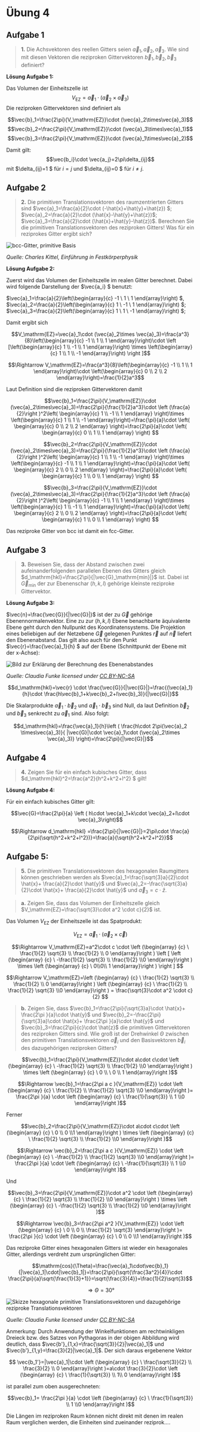 <!--
author:   Claudia Funke

email:    claudia.funke@physik.tu-freiberg.de

version:  0.0.1

language: de

narrator: Deutsch Female

comment:  Struktur der Materie Übung 4
-->


# Übung 4

## Aufgabe 1
> __1.__ 	Die Achsvektoren des reellen Gitters seien $\vec{a}_1,\, \vec{a}_2,\,\vec{a}_3$. Wie sind mit diesen Vektoren die reziproken Gittervektoren $\vec{b}_1,\, \vec{b}_2,\,\vec{b}_3$   definiert? 

**Lösung Aufgabe 1:**

Das Volumen der Einheitszelle ist 
$$V_\mathrm{EZ}=\vec{a}_1\cdot (\vec{a}_2\times \vec{a}_3)$$
Die reziproken Gittervektoren sind definiert als 

$$\vec{b}_1=\frac{2\pi}{V_\mathrm{EZ}}\cdot (\vec{a}_2\times\vec{a}_3)$$
$$\vec{b}_2=\frac{2\pi}{V_\mathrm{EZ}}\cdot (\vec{a}_3\times\vec{a}_1)$$
$$\vec{b}_3=\frac{2\pi}{V_\mathrm{EZ}}\cdot (\vec{a}_1\times\vec{a}_2)$$

Damit gilt: 
$$\vec{b_i}\cdot \vec{a_j}=2\pi\delta_{ij}$$
mit 
$\delta_{ij}=1 $ für $i=j$ und $\delta_{ij}=0 $  für $i\ne j$.

## Aufgabe 2
>__2.__ 	Die primitiven Translationsvektoren des raumzentrierten Gitters sind $\vec{a}_1=\frac{a}{2}\cdot (-\hat{x}+\hat{y}+\hat{z}) $; $\vec{a}_2=\frac{a}{2}\cdot (\hat{x}-\hat{y}+\hat{z})$; $\vec{a}_3=\frac{a}{2}\cdot (\hat{x}+\hat{y}-\hat{z})$. 
Berechnen Sie die primitiven Translationsvektoren des reziproken Gitters! Was für ein reziprokes Gitter ergibt sich?

![bcc-Gitter, primitive Basis](media/bccprimitiveBasis.jpg
)

*Quelle:  Charles Kittel, Einführung in Festkörperphysik*

**Lösung Aufgabe 2:**

Zuerst wird das Volumen der Einheitszelle im realen Gitter berechnet. Dabei wird folgende Darstellung der $\vec{a_i} $ benutzt:


$\vec{a}_1=\frac{a}{2}\left(\begin{array}{c} -1 \\ 1 \\ 1 \end{array}\right) $, $\vec{a}_2=\frac{a}{2}\left(\begin{array}{c} 1 \\ -1 \\ 1 \end{array}\right) $; $\vec{a}_3=\frac{a}{2}\left(\begin{array}{c} 1 \\ 1 \\ -1 \end{array}\right) $; 

Damit ergibt sich 



$$V_\mathrm{EZ}=\vec{a}_1\cdot (\vec{a}_2\times \vec{a}_3)=\frac{a^3}{8}\left(\begin{array}{c} -1 \\ 1 \\ 1 \end{array}\right)\cdot \left [\left(\begin{array}{c} 1 \\ -1 \\ 1 \end{array}\right) \times \left(\begin{array}{c} 1 \\ 1 \\ -1 \end{array}\right) \right ]$$

$$\Rightarrow V_\mathrm{EZ}=\frac{a^3}{8}\left(\begin{array}{c} -1 \\ 1 \\ 1 \end{array}\right)\cdot \left(\begin{array}{c} 0 \\ 2 \\ 2 \end{array}\right)=\frac{1}{2}a^3$$

Laut Definition sind die reziproken Gittervektoren damit 

$$\vec{b}_1=\frac{2\pi}{V_\mathrm{EZ}}\cdot (\vec{a}_2\times\vec{a}_3)=\frac{2\pi}{\frac{1}{2}a^3}\cdot \left (\frac{a}{2}\right )^2\left( \begin{array}{c} 1 \\ -1 \\ 1 \end{array} \right)\times \left(\begin{array}{c} 1 \\ 1 \\ -1 \end{array}\right)=\frac{\pi}{a}\cdot \left( \begin{array}{c} 0 \\ 2 \\ 2 \end{array} \right)=\frac{2\pi}{a}\cdot \left( \begin{array}{c} 0 \\ 1 \\ 1 \end{array} \right)  $$


$$\vec{b}_2=\frac{2\pi}{V_\mathrm{EZ}}\cdot (\vec{a}_2\times\vec{a}_3)=\frac{2\pi}{\frac{1}{2}a^3}\cdot \left (\frac{a}{2}\right )^2\left( \begin{array}{c} 1 \\ 1 \\ -1 \end{array} \right)\times \left(\begin{array}{c} -1 \\ 1 \\ 1 \end{array}\right)=\frac{\pi}{a}\cdot \left( \begin{array}{c} 2 \\ 0 \\ 2 \end{array} \right)=\frac{2\pi}{a}\cdot \left( \begin{array}{c} 1 \\ 0 \\ 1 \end{array} \right)  $$

$$\vec{b}_3=\frac{2\pi}{V_\mathrm{EZ}}\cdot (\vec{a}_2\times\vec{a}_3)=\frac{2\pi}{\frac{1}{2}a^3}\cdot \left (\frac{a}{2}\right )^2\left( \begin{array}{c} -1 \\ 1 \\ 1 \end{array} \right)\times \left(\begin{array}{c} 1 \\ -1 \\ 1 \end{array}\right)=\frac{\pi}{a}\cdot \left( \begin{array}{c} 2 \\ 0 \\ 2 \end{array} \right)=\frac{2\pi}{a}\cdot \left( \begin{array}{c} 1 \\ 0 \\ 1 \end{array} \right)  $$

Das reziproke Gitter von bcc ist damit ein fcc-Gitter.

## Aufgabe 3
>__3.__  Beweisen Sie, dass der Abstand zwischen zwei aufeinanderfolgenden parallelen Ebenen des Gitters gleich $d_\mathrm{hkl}=\frac{2\pi}{|\vec{G}_\mathrm{min}|}$ ist. Dabei ist $\vec{G}_\mathrm{min}$ der zur Ebenenschar $(h,k,l)$ gehörige kleinste reziproke Gittervektor. 



**Lösung Aufgabe 3:**

$\vec{n}=\frac{\vec{G}}{|\vec{G}|}$ ist der zu $\vec{G}$ gehörige Ebenennormalenvektor. Eine zu zur $(h,k,l)$ Ebene benachbarte äquivalente Ebene geht durch den Nullpunkt des Koordinatensystems.  Die Projektion eines beliebigen auf der Netzebene $\vec{G}$ gelegenen Punktes $\vec{r}$ auf $\vec{n}$ liefert den Ebenenabstand. Das gilt also auch für den Punkt  $\vec{r}=\frac{\vec{a}_1}{h} $ auf der Ebene (Schnittpunkt der Ebene mit der x-Achse): 


![Bild zur Erklärung der Berechnung des Ebenenabstandes](media/Ebenenabstand.png)

*Quelle:  Claudia Funke licensed under [CC BY-NC-SA ](https://creativecommons.org/licenses/by-nc-sa/4.0/)*

$$d_\mathrm{hkl}=\vec{r} \cdot \frac{\vec{G}}{|\vec{G}|}=\frac{(\vec{a}_1}{h}\cdot \frac{h\vec{b}_1+k\vec{b}_2+l\vec{b}_3)}{|\vec{G}|}$$

Die Skalarprodukte $\vec{a}_1\cdot{\vec{b}_2}$ und $\vec{a}_1\cdot{\vec{b}_3}$ sind Null, da laut Definition $\vec{b}_2$ und  $\vec{b}_3$ senkrecht zu $\vec{a}_1$ sind. Also folgt:

$$d_\mathrm{hkl}=\frac{\vec{a}_1}{h}\left ( \frac{h\cdot 2\pi(\vec{a}_2 \times\vec{a}_3)}{ |\vec{G}|\cdot \vec{a}_1\cdot (\vec{a}_2\times \vec{a}_3)} \right)=\frac{2\pi}{|\vec{G}|}$$


## Aufgabe 4
>__4.__  Zeigen Sie für ein einfach kubisches Gitter, dass $d_\mathrm{hkl}^2=\frac{a^2}{h^2+k^2+l^2} $ gilt!



**Lösung Aufgabe 4:**

Für ein einfach kubisches Gitter gilt: 

$$\vec{G}=\frac{2\pi}{a} \left ( h\cdot \vec{a}_1+k\cdot \vec{a}_2+l\cdot \vec{a}_3\right)$$


$$\Rightarrow d_\mathrm{hkl} =\frac{2\pi}{|\vec{G}|}=2\pi\cdot \frac{a}{2\pi(\sqrt{h^2+k^2+l^2})}=\frac{a}{\sqrt{h^2+k^2+l^2}}$$



## Aufgabe 5:


>__5.__ Die primitiven Translationsvektoren des hexagonalen Raumgitters können geschrieben werden als  $\vec{a}_1=\frac{\sqrt{3}a}{2}\cdot \hat{x}+ \frac{a}{2}\cdot \hat{y}$ und $\vec{a}_2=-\frac{\sqrt{3}a}{2}\cdot \hat{x}+ \frac{a}{2}\cdot \hat{y}$ und $\vec{a}_3=c\cdot \hat{z}$.

>__a.__ Zeigen Sie, dass das Volumen der Einheitszelle gleich $V_\mathrm{EZ}=\frac{\sqrt{3}\cdot a^2 \cdot c}{2}$ ist.

Das Volumen $V_\mathrm{EZ}$ der Einheitszelle ist das Spatprodukt:

$$V_\mathrm{EZ}=\vec{a}_1\cdot\left (\vec{a}_2 \times \vec{c} \right )$$

$$\Rightarrow V_\mathrm{EZ}=a^2\cdot c \cdot \left (\begin{array} {c} \ \frac{1}{2} \sqrt{3}  \\ \frac{1}{2} \\ 0 \end{array}\right ) \left [ \left (\begin{array} {c} \ -\frac{1}{2} \sqrt{3}  \\ \frac{1}{2} \\0 \end{array}\right ) \times \left (\begin{array} {c} \ 0\\0\\ 1 \end{array}\right ) \right ] $$

$$\Rightarrow V_\mathrm{EZ}=\left (\begin{array} {c} \ \frac{1}{2} \sqrt{3}  \\ \frac{1}{2} \\ 0 \end{array}\right )  \left (\begin{array} {c} \ \frac{1}{2}   \\ \frac{1}{2} \sqrt{3} \\0 \end{array}\right )  = \frac{\sqrt{3}\cdot a^2 \cdot c}{2}
$$


>__b.__ Zeigen Sie, dass   $\vec{b}_1=\frac{2\pi}{\sqrt{3}a}\cdot \hat{x}+ \frac{2\pi }{a}\cdot \hat{y}$ und $\vec{b}_2=-\frac{2\pi}{\sqrt{3}a}\cdot \hat{x}+ \frac{2\pi }{a}\cdot \hat{y}$ und $\vec{b}_3=\frac{2\pi}{c}\cdot \hat{z}$  die primitiven Gittervektoren des reziproken Gitters sind. Wie groß ist der Drehwinkel $\Theta$ zwischen den primitiven Translationsvektoren $\vec{a}_i$ und den Basisvektoren $\vec{b}_i$ des dazugehörigen reziproken Gitters?


$$\vec{b}_1=\frac{2\pi}{V_\mathrm{EZ}}\cdot a\cdot c\cdot \left (\begin{array} {c} \ -\frac{1}{2} \sqrt{3}  \\ \frac{1}{2} \\0 \end{array}\right ) \times \left (\begin{array} {c} \ 0 \\ \ 0 \\ 1 \end{array}\right )$$

$$\Rightarrow  \vec{b}_1=\frac{2\pi a c }{V_\mathrm{EZ}} \cdot \left (\begin{array} {c} \ \frac{1}{2} \\ \frac{1}{2} \sqrt{3}  \\0 \end{array}\right )= \frac{2\pi  }{a} \cdot \left (\begin{array} {c} \ \frac{1}{\sqrt{3}} \\ 1   \\0 \end{array}\right )$$


Ferner

$$\vec{b}_2=\frac{2\pi}{V_\mathrm{EZ}}\cdot a\cdot c\cdot \left (\begin{array} {c} \ 0 \\ 0 \\1 \end{array}\right ) \times \left (\begin{array} {c} \ \frac{1}{2} \sqrt{3}   \\ \frac{1}{2}  \\0 \end{array}\right )$$

$$\Rightarrow  \vec{b}_2=\frac{2\pi a c }{V_\mathrm{EZ}} \cdot \left (\begin{array} {c} \ -\frac{1}{2} \\ \frac{1}{2} \sqrt{3}  \\0 \end{array}\right )= \frac{2\pi  }{a} \cdot \left (\begin{array} {c} \ -\frac{1}{\sqrt{3}} \\ 1   \\0 \end{array}\right )$$

Und

$$\vec{b}_3=\frac{2\pi}{V_\mathrm{EZ}}\cdot a^2 \cdot \left (\begin{array} {c} \ \frac{1}{2} \sqrt{3}   \\ \frac{1}{2}  \\0 \end{array}\right ) \times \left (\begin{array} {c} \ -\frac{1}{2} \sqrt{3}   \\ \frac{1}{2}  \\0 \end{array}\right )$$

$$\Rightarrow  \vec{b}_3=\frac{2\pi a^2 }{V_\mathrm{EZ}} \cdot \left (\begin{array} {c} \ 0 \\ 0 \\ \frac{1}{2} \sqrt{3}  \end{array}\right )= \frac{2\pi  }{c} \cdot \left (\begin{array} {c} \ 0 \\ 0   \\1 \end{array}\right )$$

Das reziproke Gitter eines hexagonalen Gitters ist wieder ein hexagonales Gitter, allerdings verdreht zum ursprünglichen Gitter:

$$\mathrm{cos}(\Theta)=\frac{\vec{a}_1\cdot\vec{b}_1}{|\vec{a}_1|\cdot|\vec{b}_1|}=\frac{2\pi}{\sqrt{\frac{3a^2}{4}}\cdot \frac{2\pi}{a}\sqrt{\frac{1}{3}+1}}=\sqrt{\frac{3}{4}}=\frac{1}{2}\sqrt{3}$$

$$\Rightarrow \Theta=30°$$

![Skizze hexagonale primitive Translationsvektoren und dazugehörige reziproke Translationsvektoren](media/hexagonal_real_reziprok.png)

*Quelle:  Claudia Funke licensed under [CC BY-NC-SA ](https://creativecommons.org/licenses/by-nc-sa/4.0/)*


Anmerkung: Durch Anwendung der Winkelfunktionen am rechtwinkligen Dreieck bzw. des Satzes von Pythagoras in der obigen Abbildung wird deutlich, dass 
$\vec{b'}_{1,x}=\frac{\sqrt{3}}{2}|\vec{a}_1|$ und $\vec{b'}_{1,y}=\frac{3}{2}|\vec{a}_1|$. Der sich daraus ergebenene Vektor 

$$ \vec{b_1'}=|\vec{a}_1|\cdot \left (\begin{array} {c} \ \frac{\sqrt{3}}{2} \\ \frac{3}{2} \\ 0   \end{array}\right )=a\cdot \frac{3}{2}\cdot \left (\begin{array} {c} \ \frac{1}{\sqrt{3}} \\ 1\\ 0   \end{array}\right )$$

ist parallel zum oben ausgerechneten:

$$\vec{b}_1= \frac{2\pi  }{a} \cdot \left (\begin{array} {c} \ \frac{1}{\sqrt{3}} \\ 1   \\0 \end{array}\right )$$


Die Längen im reziproken Raum können nicht direkt mit denen im realen Raum verglichen werden, die Einheiten sind zueinander reziprok....